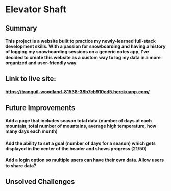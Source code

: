 # Elevator Shaft

## Summary

#### This project is a website built to practice my newly-learned full-stack development skills. With a passion for snowboarding and having a history of logging my snowboarding sessions on a generic notes app, I've decided to create this website as a custom way to log my data in a more organized and user-friendly way. 

## Link to live site: 

#### https://tranquil-woodland-81538-38b7cb910cd5.herokuapp.com/

## Future Improvements

#### Add a page that includes season total data (number of days at each mountain, total number of mountains, average high temperature, how many days each month)

#### Add the ability to set a goal (number of days for a season) which gets displayed in the center of the header and shows progress (21/50)

#### Add a login option so multiple users can have their own data. Allow users to share data?

## Unsolved Challenges